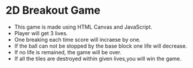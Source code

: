 # 2D Breakout Game

- This game is made using HTML Canvas and JavaScript.
- Player will get 3 lives.
- One breaking each time score will incraese by one.
- If the ball can not be stopped by the base block one life will decrease.
- If no life is remained, the game will be over.
- If all the tiles are destroyed within given lives,you will win the game.